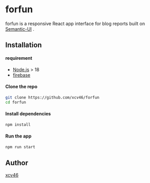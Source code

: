 # forfun
forfun is a responsive React app interface for blog reports built on [Semantic-UI](https://react.semantic-ui.com/) .

## Installation

#### requirement
- [Node.js](https://nodejs.org/zh-tw/download/) > 18
- [firebase](https://firebase.google.com/?gclid=CjwKCAjwlqOXBhBqEiwA-hhitEnm0YBkEzTCkqa7igIVebyh15n7U3FxZ8zAX3TCzaMjiwoUQ2CHExoCIW8QAvD_BwE&gclsrc=aw.ds)

#### Clone the repo
```bash
git clone https://github.com/xcv46/forfun
cd forfun
```

#### Install dependencies
```bash
npm install
```

#### Run the app
```bash
npm run start
```

## Author
[xcv46](https://github.com/xcv46)
